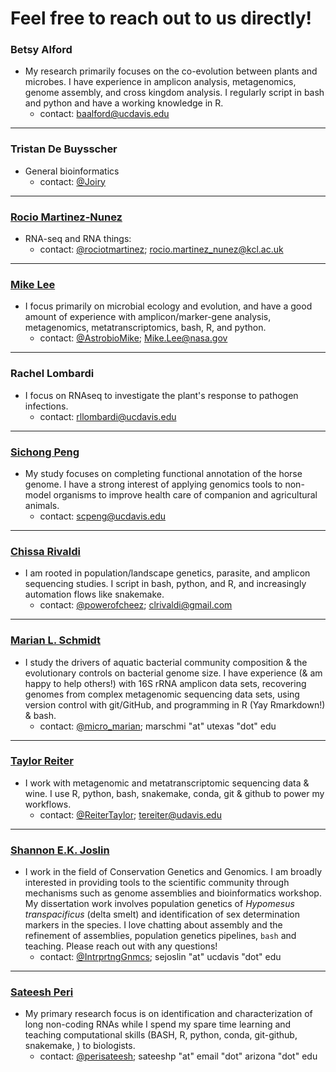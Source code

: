 # Feel free to reach out to us directly!

### Betsy Alford
- My research primarily focuses on the co-evolution between plants and microbes.  I have experience in amplicon analysis, metagenomics, genome assembly, and cross kingdom analysis. I regularly script in bash and python and have a working knowledge in R.
  - contact: baalford@ucdavis.edu

--- 

### Tristan De Buysscher
- General bioinformatics
  - contact: [@Joiry](https://twitter.com/Joiry)

---

### [Rocio Martinez-Nunez](https://twitter.com/rociotmartinez)
- RNA-seq and RNA things:
  - contact: [@rociotmartinez](https://twitter.com/rociotmartinez); rocio.martinez_nunez@kcl.ac.uk  

---

### [Mike Lee](https://astrobiomike.github.io)  
- I focus primarily on microbial ecology and evolution, and have a good amount of experience with amplicon/marker-gene analysis, metagenomics, metatranscriptomics, bash, R, and python.
  - contact: [@AstrobioMike](https://twitter.com/AstrobioMike); Mike.Lee@nasa.gov

---

### Rachel Lombardi
- I focus on RNAseq to investigate the plant's response to pathogen infections.
  - contact: rllombardi@ucdavis.edu 

---

### [Sichong Peng](http://sichong.site/)
- My study focuses on completing functional annotation of the horse genome. I have a strong interest of applying genomics tools to non-model organisms to improve health care of companion and agricultural animals.
  - contact: scpeng@ucdavis.edu

---

### [Chissa Rivaldi](https://twitter.com/powerofcheez)
- I am rooted in population/landscape genetics, parasite, and amplicon sequencing studies. I script in bash, python, and R, and increasingly automation flows like snakemake. 
  - contact: [@powerofcheez](https://twitter.com/powerofcheez); clrivaldi@gmail.com 

---

### [Marian L. Schmidt](https://marschmi.github.io/marschmi.github.io/)  
- I study the drivers of aquatic bacterial community composition & the evolutionary controls on bacterial genome size. I have experience (& am happy to help others!) with 16S rRNA amplicon data sets, recovering genomes from complex metagenomic sequencing data sets, using version control with git/GitHub, and programming in R (Yay Rmarkdown!) & bash. 
  - contact: [@micro_marian](https://twitter.com/micro_marian); marschmi "at" utexas "dot" edu

---

### [Taylor Reiter](taylorreiter.github.io)  
- I work with metagenomic and metatranscriptomic sequencing data & wine. I use R, python, bash, snakemake, conda, git & github to power my workflows.
  - contact: [@ReiterTaylor](https://twitter.com/ReiterTaylor); tereiter@udavis.edu

---

### [Shannon E.K. Joslin](https://github.com/shannonekj)  
- I work in the field of Conservation Genetics and Genomics. I am broadly interested in providing tools to the scientific community through mechanisms such as genome assemblies and bioinformatics workshop. My dissertation work involves population genetics of _Hypomesus transpacificus_ (delta smelt) and identification of sex determination markers in the species. I love chatting about assembly and the refinement of assemblies, population genetics pipelines, `bash` and teaching. Please reach out with any questions! 
  - contact: [@IntrprtngGnmcs](https://twitter.com/IntrprtngGnmcs); sejoslin "at" ucdavis "dot" edu

---

### [Sateesh Peri](https://sateeshperi.github.io/)
- My primary research focus is on identification and characterization of long non-coding RNAs while I spend my spare time learning and teaching computational skills (BASH, R, python, conda, git-github, snakemake, ) to biologists.
  - contact: [@perisateesh](https://twitter.com/perisateesh); sateeshp "at" email "dot" arizona "dot" edu

